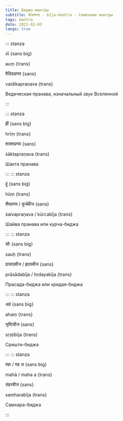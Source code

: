 ```yaml
---
title: Биджа мантры
subtitle: बीजामन्त् - bīja-mantra - Семенные мантры
tags: mantra
date: 2021-02-03
langs: true
---
```


::: stanza

ॐ {sans big}

auṃ  {trans}

वैदिकप्रणव {sans}

vaidikapraṇava {trans}

Ведическая пранава, изначальный звук Вселенной

:::

::: stanza

ह्रीं {sans big}

hrīṃ {trans}

शाक्तप्रणव {sans}

śāktapraṇava {trans}

Шакта пранава


:::
::: stanza


हूं {sans big}

hūṃ {trans}

शैवप्रणव / कूर्चबीज {sans}

śaivapraṇava / kūrcabīja {trans}

Шайва пранава или курча-биджа


:::
::: stanza

सौः {sans big}

sauḥ {trans}

प्रासादबीज / हृदयबीज {sans}

prāsādabīja / hṛdayabīja {trans}

Прасада-биджа или хридая-биджа

:::
::: stanza

अहं {sans big}

ahaṃ {trans}

सृष्टिबीज {sans}

sṛṣṭibīja {trans}

Сришти-биджа

:::
::: stanza

महा / मह अ {sans big}

mahā / maha a {trans}

संहरबीज {sans}

saṃharabīja {trans}

Самхара-биджа

:::
